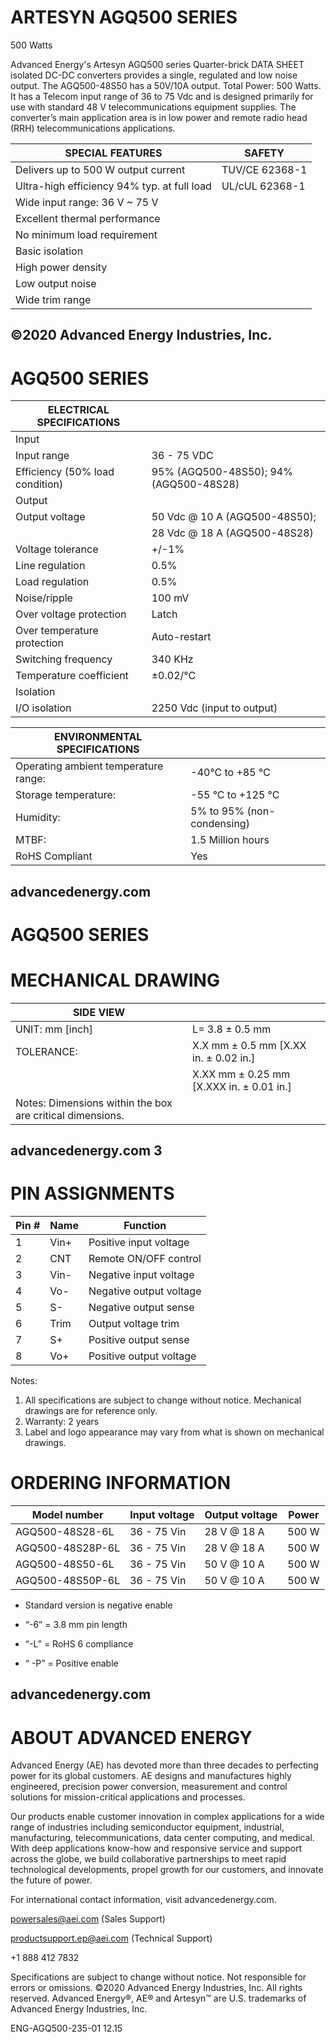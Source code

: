 # ARTESYN AGQ500 SERIES

500 Watts

Advanced Energy's Artesyn AGQ500 series Quarter-brick DATA SHEET isolated DC-DC converters provides a single, regulated and low noise output. The AGQ500-48S50 has a 50V/10A output. Total Power: 500 Watts. It has a Telecom input range of 36 to 75 Vdc and is designed primarily for use with standard 48 V telecommunications equipment supplies. The converter’s main application area is in low power and remote radio head (RRH) telecommunications applications.

|SPECIAL FEATURES|SAFETY|
|---|---|
|Delivers up to 500 W output current|TUV/CE 62368-1|
|Ultra-high efficiency 94% typ. at full load|UL/cUL 62368-1|
|Wide input range: 36 V ~ 75 V| |
|Excellent thermal performance| |
|No minimum load requirement| |
|Basic isolation| |
|High power density| |
|Low output noise| |
|Wide trim range| |

©2020 Advanced Energy Industries, Inc.
---
# AGQ500 SERIES

|ELECTRICAL SPECIFICATIONS| |
|---|---|
|Input| |
|Input range|36 - 75 VDC|
|Efficiency (50% load condition)|95% (AGQ500-48S50); 94% (AGQ500-48S28)|
|Output| |
|Output voltage|50 Vdc @ 10 A (AGQ500-48S50);|
| |28 Vdc @ 18 A (AGQ500-48S28)|
|Voltage tolerance|+/-1%|
|Line regulation|0.5%|
|Load regulation|0.5%|
|Noise/ripple|100 mV|
|Over voltage protection|Latch|
|Over temperature protection|Auto-restart|
|Switching frequency|340 KHz|
|Temperature coefficient|±0.02/°C|
|Isolation| |
|I/O isolation|2250 Vdc (input to output)|

|ENVIRONMENTAL SPECIFICATIONS| |
|---|---|
|Operating ambient temperature range:|-40°C to +85 °C|
|Storage temperature:|-55 °C to +125 °C|
|Humidity:|5% to 95% (non-condensing)|
|MTBF:|1.5 Million hours|
|RoHS Compliant|Yes|

advancedenergy.com
---
# AGQ500 SERIES

# MECHANICAL DRAWING

|SIDE VIEW| | |
|---|---|---|
|UNIT: mm [inch]|L= 3.8 ± 0.5 mm| |
|TOLERANCE:|X.X mm ± 0.5 mm [X.XX in. ± 0.02 in.]| |
| |X.XX mm ± 0.25 mm [X.XXX in. ± 0.01 in.]| |
|Notes: Dimensions within the box are critical dimensions.| | |

advancedenergy.com    3
---
# PIN ASSIGNMENTS

|Pin #|Name|Function|
|---|---|---|
|1|Vin+|Positive input voltage|
|2|CNT|Remote ON/OFF control|
|3|Vin-|Negative input voltage|
|4|Vo-|Negative output voltage|
|5|S-|Negative output sense|
|6|Trim|Output voltage trim|
|7|S+|Positive output sense|
|8|Vo+|Positive output voltage|

Notes:

1. All specifications are subject to change without notice. Mechanical drawings are for reference only.
2. Warranty: 2 years
3. Label and logo appearance may vary from what is shown on mechanical drawings.

# ORDERING INFORMATION

|Model number|Input voltage|Output voltage|Power|
|---|---|---|---|
|AGQ500-48S28-6L|36 - 75 Vin|28 V @ 18 A|500 W|
|AGQ500-48S28P-6L|36 - 75 Vin|28 V @ 18 A|500 W|
|AGQ500-48S50-6L|36 - 75 Vin|50 V @ 10 A|500 W|
|AGQ500-48S50P-6L|36 - 75 Vin|50 V @ 10 A|500 W|

- Standard version is negative enable

- “-6” = 3.8 mm pin length

- “-L” = RoHS 6 compliance

- “ -P” = Positive enable

advancedenergy.com
---
# ABOUT ADVANCED ENERGY

Advanced Energy (AE) has devoted more than three decades to perfecting power for its global customers. AE designs and manufactures highly engineered, precision power conversion, measurement and control solutions for mission-critical applications and processes.

Our products enable customer innovation in complex applications for a wide range of industries including semiconductor equipment, industrial, manufacturing, telecommunications, data center computing, and medical. With deep applications know-how and responsive service and support across the globe, we build collaborative partnerships to meet rapid technological developments, propel growth for our customers, and innovate the future of power.

For international contact information, visit advancedenergy.com.

powersales@aei.com (Sales Support)

productsupport.ep@aei.com (Technical Support)

+1 888 412 7832

Specifications are subject to change without notice. Not responsible for errors or omissions. ©2020 Advanced Energy Industries, Inc. All rights reserved. Advanced Energy®, AE® and Artesyn™ are U.S. trademarks of Advanced Energy Industries, Inc.

ENG-AGQ500-235-01 12.15